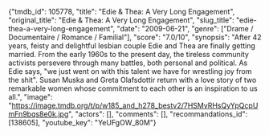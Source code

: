 {"tmdb_id": 105778, "title": "Edie & Thea: A Very Long Engagement", "original_title": "Edie & Thea: A Very Long Engagement", "slug_title": "edie-thea-a-very-long-engagement", "date": "2009-06-21", "genre": ["Drame / Documentaire / Romance / Familial"], "score": "7.0/10", "synopsis": "After 42 years, feisty and delightful lesbian couple Edie and Thea are finally getting married. From the early 1960s to the present day, the tireless community activists persevere through many battles, both personal and political. As Edie says, \"we just went on with this talent we have for wrestling joy from the shit\". Susan Muska and Greta Olafsdottir return with a love story of two remarkable women whose commitment to each other is an inspiration to us all.", "image": "https://image.tmdb.org/t/p/w185_and_h278_bestv2/7HSMvRHsQyYpQcpUmFn9bqs8e0k.jpg", "actors": [], "comments": [], "recommandations_id": [138605], "youtube_key": "YeUFgOW_80M"}